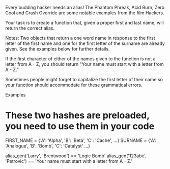 Every budding hacker needs an alias! The Phantom Phreak, Acid Burn, Zero Cool and Crash Override are some notable examples from the film Hackers.

Your task is to create a function that, given a proper first and last name, will return the correct alias.

Notes:
Two objects that return a one word name in response to the first letter of the first name and one for the first letter of the surname are already given. See the examples below for further details.

If the first character of either of the names given to the function is not a letter from A - Z, you should return "Your name must start with a letter from A - Z."

Sometimes people might forget to capitalize the first letter of their name so your function should accommodate for these grammatical errors.

Examples
# These two hashes are preloaded, you need to use them in your code
FIRST_NAME = {'A': 'Alpha', 'B': 'Beta', 'C': 'Cache', ...}
SURNAME = {'A': 'Analogue', 'B': 'Bomb', 'C': 'Catalyst' ...}

alias_gen('Larry', 'Brentwood') == 'Logic Bomb'
alias_gen('123abc', 'Petrovic') == 'Your name must start with a letter from A - Z.'

